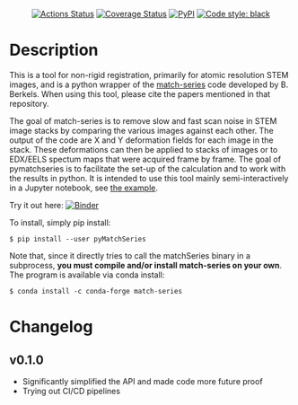 <p align="center">
<a href="https://github.com/din14970/pyMatchSeries/actions"><img alt="Actions Status" src="https://github.com/din14970/pyMatchSeries/workflows/build/badge.svg"></a>
<a href="https://coveralls.io/github/din14970/pyMatchSeries?branch=master"><img alt="Coverage Status" src="https://coveralls.io/repos/github/din14970/pyMatchSeries/badge.svg?branch=master"></a>
<a href="https://pypi.org/project/pyMatchSeries/"><img alt="PyPI" src="https://img.shields.io/pypi/v/pyMatchSeries.svg?style=flat"></a>
<a href="https://github.com/psf/black"><img alt="Code style: black" src="https://img.shields.io/badge/code%20style-black-000000.svg"></a>
</p>

# Description
This is a tool for non-rigid registration, primarily for atomic resolution STEM images, and is a python wrapper of the [match-series](https://github.com/berkels/match-series) code developed by B. Berkels. When using this tool, please cite the papers mentioned in that repository. 

The goal of match-series is to remove slow and fast scan noise in STEM image stacks by comparing the various images against each other. The output of the code are X and Y deformation fields for each image in the stack. These deformations can then be applied to stacks of images or to EDX/EELS spectum maps that were acquired frame by frame. The goal of pymatchseries is to facilitate the set-up of the calculation and to work with the results in python. It is intended to use this tool mainly semi-interactively in a Jupyter notebook, see [the example](https://github.com/din14970/pyMatchSeries/blob/master/examples/example.ipynb).

Try it out here:
[![Binder](https://mybinder.org/badge_logo.svg)](https://mybinder.org/v2/gh/din14970/pyMatchSeries/testing)

To install, simply pip install:
```
$ pip install --user pyMatchSeries
```

Note that, since it directly tries to call the matchSeries binary in a subprocess, **you must compile and/or install match-series on your own**. The program is available via conda install:

```
$ conda install -c conda-forge match-series
```

# Changelog

## v0.1.0
* Significantly simplified the API and made code more future proof
* Trying out CI/CD pipelines
